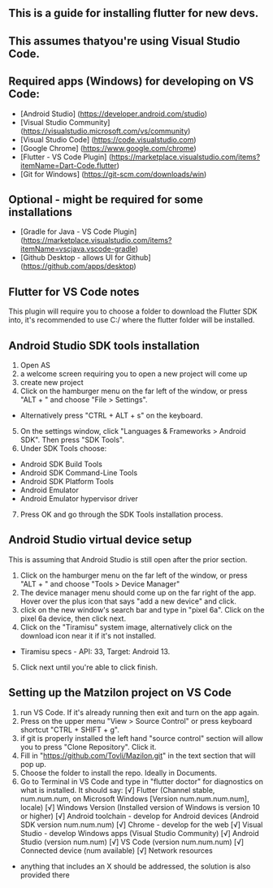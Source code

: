 ## This is a guide for installing flutter for new devs.
## This assumes thatyou're using Visual Studio Code.

## Required apps (Windows) for developing on VS Code:
- [Android Studio] (https://developer.android.com/studio)
- [Visual Studio Community] (https://visualstudio.microsoft.com/vs/community)
- [Visual Studio Code] (https://code.visualstudio.com)
- [Google Chrome] (https://www.google.com/chrome)
- [Flutter - VS Code Plugin] (https://marketplace.visualstudio.com/items?itemName=Dart-Code.flutter)
- [Git for Windows] (https://git-scm.com/downloads/win)

## Optional - might be required for some installations
- [Gradle for Java - VS Code Plugin] (https://marketplace.visualstudio.com/items?itemName=vscjava.vscode-gradle)
- [Github Desktop - allows UI for Github] (https://github.com/apps/desktop)

## Flutter for VS Code notes
This plugin will require you to choose a folder to download the Flutter SDK into, it's recommended to use C:/ where the flutter folder will be installed.

## Android Studio SDK tools installation
1. Open AS
2. a welcome screen requiring you to open a new project will come up
3. create new project
4. Click on the hamburger menu on the far left of the window, or press "ALT + \" and choose "File > Settings".
- Alternatively press "CTRL + ALT + s" on the keyboard.
5. On the settings window, click "Languages & Frameworks > Android SDK". Then press "SDK Tools".
6. Under SDK Tools choose:
- Android SDK Build Tools
- Android SDK Command-Line Tools
- Android SDK Platform Tools
- Android Emulator
- Android Emulator hypervisor driver
7. Press OK and go through the SDK Tools installation process.

## Android Studio virtual device setup
This is assuming that Android Studio is still open after the prior section.
1. Click on the hamburger menu on the far left of the window, or press "ALT + \" and choose "Tools > Device Manager"
2. The device manager menu should come up on the far right of the app. Hover over the plus icon that says "add a new device" and click.
3. click on the new window's search bar and type in "pixel 6a". Click on the pixel 6a device, then click next.
4. Click on the "Tiramisu" system image, alternatively click on the download icon near it if it's not installed.
- Tiramisu specs - API: 33, Target: Android 13.
5. Click next until you're able to click finish.

## Setting up the Matzilon project on VS Code
1. run VS Code. If it's already running then exit and turn on the app again.
2. Press on the upper menu "View > Source Control" or press keyboard shortcut "CTRL + SHIFT + g".
3. if git is properly installed the left hand "source control" section will allow you to press "Clone Repository". Click it.
4. Fill in "https://github.com/Tovli/Mazilon.git" in the text section that will pop up.
5. Choose the folder to install the repo. Ideally in Documents.
6. Go to Terminal in VS Code and type in "flutter doctor" for diagnostics on what is installed.
It should say:
[√] Flutter (Channel stable, num.num.num, on Microsoft Windows [Version num.num.num.num], locale)
[√] Windows Version (Installed version of Windows is version 10 or higher)
[√] Android toolchain - develop for Android devices (Android SDK version num.num.num)
[√] Chrome - develop for the web
[√] Visual Studio - develop Windows apps (Visual Studio Community)
[√] Android Studio (version num.num)
[√] VS Code (version num.num.num)
[√] Connected device (num available)
[√] Network resources

- anything that includes an X should be addressed, the solution is also provided there

